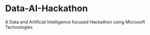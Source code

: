 # Data-AI-Hackathon
A Data and Artificial Intelligence focused Hackathon using Microsoft Technologies
